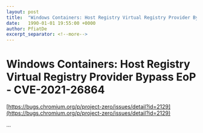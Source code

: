 ```yaml
---
layout: post
title:  "Windows Containers: Host Registry Virtual Registry Provider Bypass EoP - CVE-2021-26864"
date:   1990-01-01 19:55:00 +0000
author: PfiatDe
excerpt_separator: <!--more-->
---
```


# Windows Containers: Host Registry Virtual Registry Provider Bypass EoP - CVE-2021-26864
[https://bugs.chromium.org/p/project-zero/issues/detail?id=2129](https://bugs.chromium.org/p/project-zero/issues/detail?id=2129)

...
<!--more-->

